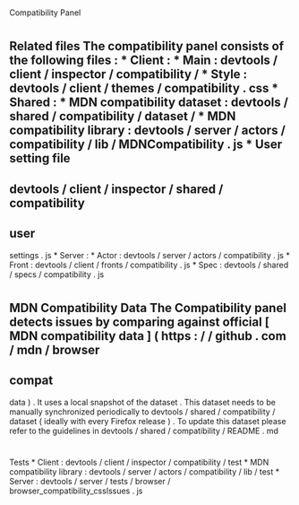 #
Compatibility
Panel
#
#
Related
files
The
compatibility
panel
consists
of
the
following
files
:
*
Client
:
*
Main
:
devtools
/
client
/
inspector
/
compatibility
/
*
Style
:
devtools
/
client
/
themes
/
compatibility
.
css
*
Shared
:
*
MDN
compatibility
dataset
:
devtools
/
shared
/
compatibility
/
dataset
/
*
MDN
compatibility
library
:
devtools
/
server
/
actors
/
compatibility
/
lib
/
MDNCompatibility
.
js
*
User
setting
file
-
devtools
/
client
/
inspector
/
shared
/
compatibility
-
user
-
settings
.
js
*
Server
:
*
Actor
:
devtools
/
server
/
actors
/
compatibility
.
js
*
Front
:
devtools
/
client
/
fronts
/
compatibility
.
js
*
Spec
:
devtools
/
shared
/
specs
/
compatibility
.
js
#
#
MDN
Compatibility
Data
The
Compatibility
panel
detects
issues
by
comparing
against
official
[
MDN
compatibility
data
]
(
https
:
/
/
github
.
com
/
mdn
/
browser
-
compat
-
data
)
.
It
uses
a
local
snapshot
of
the
dataset
.
This
dataset
needs
to
be
manually
synchronized
periodically
to
devtools
/
shared
/
compatibility
/
dataset
(
ideally
with
every
Firefox
release
)
.
To
update
this
dataset
please
refer
to
the
guidelines
in
devtools
/
shared
/
compatibility
/
README
.
md
#
#
Tests
*
Client
:
devtools
/
client
/
inspector
/
compatibility
/
test
*
MDN
compatibility
library
:
devtools
/
server
/
actors
/
compatibility
/
lib
/
test
*
Server
:
devtools
/
server
/
tests
/
browser
/
browser_compatibility_cssIssues
.
js
